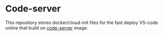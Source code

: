 # Code-server

This repository stores docker/cloud-init files for the fast deploy VS-code online that build on [code-server](https://github.com/linuxserver/docker-code-server) image.
